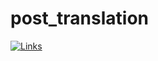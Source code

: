 # post_translation

[![Links](https://github.com/scillidan/post_translation/actions/workflows/lychee-broken-link-checker.yml/badge.svg)](https://github.com/scillidan/post_translation/actions/workflows/lychee-broken-link-checker.yml)
